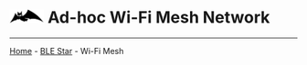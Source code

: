 #  <img src="BATMAN.svg" width="60" height="auto" alt="B.A.T.M.A.N. icon"> Ad-hoc Wi-Fi Mesh Network




___
[Home](/../../) - [BLE Star](../BLE_star) - Wi-Fi Mesh
